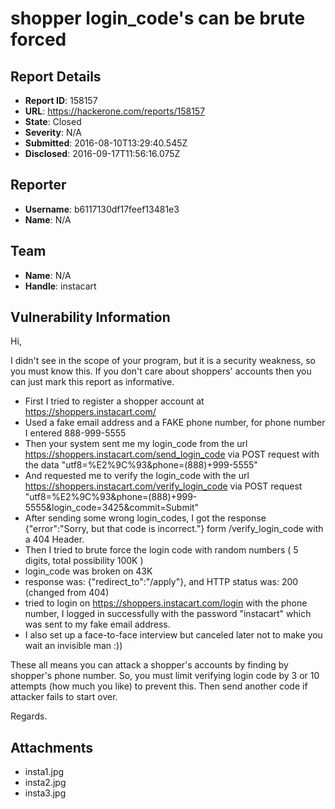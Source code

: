 # shopper login_code's can be brute forced

## Report Details
- **Report ID**: 158157
- **URL**: https://hackerone.com/reports/158157
- **State**: Closed
- **Severity**: N/A
- **Submitted**: 2016-08-10T13:29:40.545Z
- **Disclosed**: 2016-09-17T11:56:16.075Z

## Reporter
- **Username**: b6117130df17feef13481e3
- **Name**: N/A

## Team
- **Name**: N/A
- **Handle**: instacart

## Vulnerability Information
Hi,

I didn't see in the scope of your program, but it is a security weakness, so you must know this. If you don't care about shoppers' accounts then you can just mark this report as informative.

* First I tried to register a shopper account at https://shoppers.instacart.com/
* Used a fake email address and a FAKE phone number, for phone number I entered 888-999-5555
* Then your system sent me my login_code from the url https://shoppers.instacart.com/send_login_code via POST request with the data "utf8=%E2%9C%93&phone=(888)+999-5555"
* And requested me to verify the login_code with the url https://shoppers.instacart.com/verify_login_code via POST request "utf8=%E2%9C%93&phone=(888)+999-5555&login_code=3425&commit=Submit"
* After sending some wrong login_codes, I got the response {"error":"Sorry, but that code is incorrect."} form /verify_login_code with a 404 Header.
* Then I tried to brute force the login code with random numbers ( 5 digits, total possibility 100K )
* login_code was broken on 43K
* response was: {"redirect_to":"/apply"}, and HTTP status was: 200 (changed from 404) 
* tried to login on https://shoppers.instacart.com/login with the phone number, I logged in successfully with the password "instacart" which was sent to my fake email address.
* I also set up a face-to-face interview but canceled later not to make you wait an invisible man :))

These all means you can attack a shopper's accounts by finding by shopper's phone number. 
So, you must limit verifying login code by 3 or 10 attempts (how much you like) to prevent this. 
Then send another code if attacker fails to start over.

Regards.



## Attachments
- insta1.jpg
- insta2.jpg
- insta3.jpg
